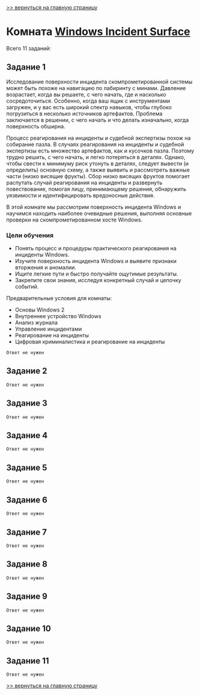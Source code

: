 [>> вернуться на главную страницу](https://github.com/BEPb/tryhackme/blob/master/README.md)

# Комната [Windows Incident Surface](https://tryhackme.com/r/room/winincidentsurface) 

Всего 11 заданий:
## Задание 1
Исследование поверхности инцидента скомпрометированной системы может быть похоже на навигацию по лабиринту с минами. 
Давление возрастает, когда вы решаете, с чего начать, где и насколько сосредоточиться. Особенно, когда ваш ящик с 
инструментами загружен, и у вас есть широкий спектр навыков, чтобы глубоко погрузиться в несколько источников 
артефактов. Проблема заключается в решении, с чего начать и что делать изначально, когда поверхность обширна.   

Процесс реагирования на инциденты и судебной экспертизы похож на собирание пазла. В случаях реагирования на 
инциденты и судебной экспертизы есть множество артефактов, как и кусочков пазла. Поэтому трудно решить, с чего 
начать, и легко потеряться в деталях. Однако, чтобы свести к минимуму риск утонуть в деталях, следует вывести (и 
определить) основную схему, а также выявить и рассмотреть важные части (низко висящие фрукты). Сбор низко висящих 
фруктов помогает распутать случай реагирования на инциденты и развернуть повествование, помогая лицу, принимающему 
решения, обнаружить уязвимости и идентифицировать вредоносные действия.     

В этой комнате мы рассмотрим поверхность инцидента Windows и научимся находить наиболее очевидные решения, выполняя 
основные проверки на скомпрометированном хосте Windows.  

### Цели обучения

- Понять процесс и процедуры практического реагирования на инциденты Windows.
- Изучите поверхность инцидента Windows и выявите признаки вторжения и аномалии.
- Ищите легкие пути и быстро получайте ощутимые результаты.
- Закрепите свои знания, исследуя конкретный случай и цепочку событий.

Предварительные условия для комнаты:

- Основы Windows 2
- Внутреннее устройство Windows
- Анализ журнала
- Управление инцидентами
- Реагирование на инциденты
- Цифровая криминалистика и реагирование на инциденты

```commandline
Ответ не нужен
```

## Задание 2

```commandline
Ответ не нужен
```

## Задание 3

```commandline
Ответ не нужен
```

## Задание 4

```commandline
Ответ не нужен
```

## Задание 5

```commandline
Ответ не нужен
```
## Задание 6

```commandline
Ответ не нужен
```
## Задание 7

```commandline
Ответ не нужен
```
## Задание 8

```commandline
Ответ не нужен
```
## Задание 9

```commandline
Ответ не нужен
```
## Задание 10

```commandline
Ответ не нужен
```
## Задание 11

```commandline
Ответ не нужен
```

[>> вернуться на главную страницу](https://github.com/BEPb/tryhackme/blob/master/README.md)